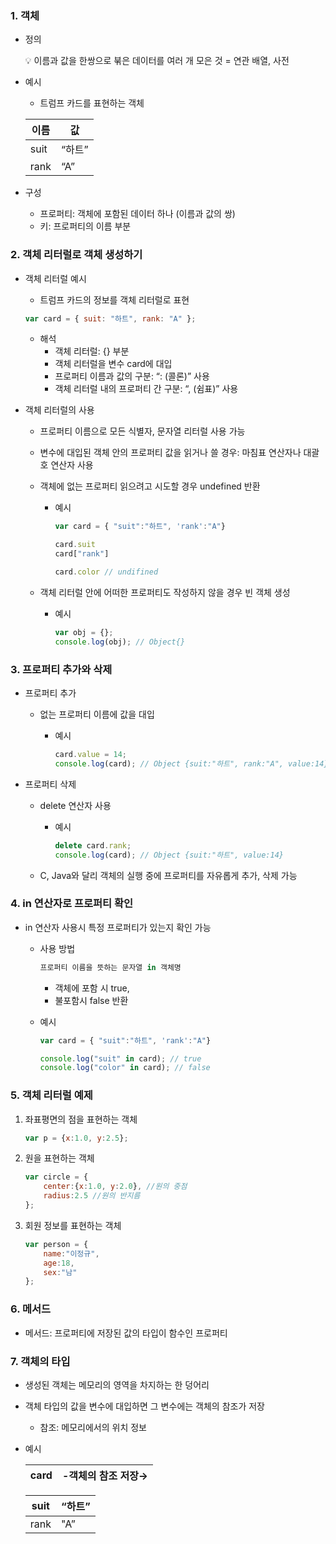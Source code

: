 ### 1. 객체

- 정의
    
    <aside>
    💡 이름과 값을 한쌍으로 붂은 데이터를 여러 개 모은 것
    = 연관 배열, 사전
    
    </aside>
    
- 예시
    - 트럼프 카드를 표현하는 객체
    
    | 이름 | 값 |
    | --- | --- |
    | suit | “하트” |
    | rank | “A” |
- 구성
    - 프로퍼티: 객체에 포함된 데이터 하나 (이름과 값의 쌍)
    - 키: 프로퍼티의 이름 부분

### 2. 객체 리터럴로 객체 생성하기

- 객체 리터럴 예시
    - 트럼프 카드의 정보를 객체 리터럴로 표현
    
    ```jsx
    var card = { suit: "하트", rank: "A" };
    ```
    
    - 해석
        - 객체 리터럴: {} 부분
        - 객체 리터럴을 변수 card에 대입
        - 프로퍼티 이름과 값의 구분: “: (콜론)” 사용
        - 객체 리터럴 내의 프로퍼티 간 구분: “, (쉼표)” 사용
- 객체 리터럴의 사용
    - 프로퍼티 이름으로 모든 식별자, 문자열 리터럴 사용 가능
    - 변수에 대입된 객체 안의 프로퍼티 값을 읽거나 쓸 경우: 마침표 연산자나 대괄호 연산자 사용
    - 객체에 없는 프로퍼티 읽으려고 시도할 경우 undefined 반환
        - 예시
            
            ```jsx
            var card = { "suit":"하트", 'rank':"A"}
            
            card.suit
            card["rank"]
            
            card.color // undifined
            ```
            
    - 객체 리터럴 안에 어떠한 프로퍼티도 작성하지 않을 경우 빈 객체 생성
        - 예시
            
            ```jsx
            var obj = {};
            console.log(obj); // Object{}
            ```
            

### 3. 프로퍼티 추가와 삭제

- 프로퍼티 추가
    - 없는 프로퍼티 이름에 값을 대입
        - 예시
            
            ```jsx
            card.value = 14;
            console.log(card); // Object {suit:"하트", rank:"A", value:14}
            ```
            
- 프로퍼티 삭제
    - delete 연산자 사용
        - 예시
            
            ```jsx
            delete card.rank;
            console.log(card); // Object {suit:"하트", value:14}
            ```
            
    - C, Java와 달리 객체의 실행 중에 프로퍼티를 자유롭게 추가, 삭제 가능

### 4. in 연산자로 프로퍼티 확인

- in 연산자 사용시 특정 프로퍼티가 있는지 확인 가능
    - 사용 방법
        
        ```jsx
        프로퍼티 이름을 뜻하는 문자열 in 객체명
        ```
        
        - 객체에 포함 시 true,
        - 불포함시 false 반환
    - 예시
        
        ```jsx
        var card = { "suit":"하트", 'rank':"A"}
        
        console.log("suit" in card); // true
        console.log("color" in card); // false
        ```
        

### 5. 객체 리터럴 예제

1. 좌표평면의 점을 표현하는 객체
    
    ```jsx
    var p = {x:1.0, y:2.5};
    ```
    
2. 원을 표현하는 객체
    
    ```jsx
    var circle = {
    	center:{x:1.0, y:2.0}, //원의 중점
    	radius:2.5 //원의 반지름
    };
    ```
    
3. 회원 정보를 표현하는 객체
    
    ```jsx
    var person = {
    	name:"이정규",
    	age:18,
    	sex:"남"
    };
    ```
    

### 6. 메서드

- 메서드: 프로퍼티에 저장된 값의 타입이 함수인 프로퍼티

### 7. 객체의 타입

- 생성된 객체는 메모리의 영역을 차지하는 한 덩어리
- 객체 타입의 값을 변수에 대입하면 그 변수에는 객체의 참조가 저장
    - 참조: 메모리에서의 위치 정보
- 예시
    
    
    | card | -객체의 참조 저장→ |
    | --- | --- |
    
    | suit | “하트” |
    | --- | --- |
    | rank | "A” |